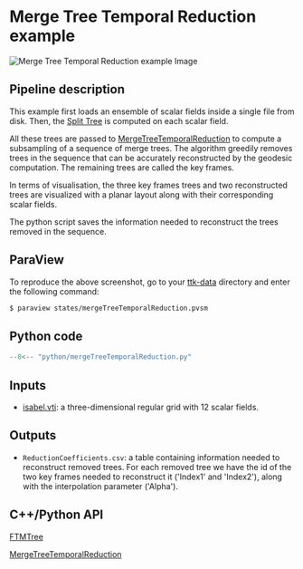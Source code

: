 # Merge Tree Temporal Reduction example

![Merge Tree Temporal Reduction example Image](https://topology-tool-kit.github.io/img/gallery/mergeTreeTemporalReduction.jpg)

## Pipeline description
This example first loads an ensemble of scalar fields inside a single file from disk.
Then, the [Split Tree](https://topology-tool-kit.github.io/doc/html/classttkFTMTree.html) is computed on each scalar field.

All these trees are passed to [MergeTreeTemporalReduction](https://topology-tool-kit.github.io/doc/html/classttkMergeTreeTemporalReduction.html) to compute a subsampling of a sequence of merge trees. The algorithm greedily removes trees in the sequence that can be accurately reconstructed by the geodesic computation. The remaining trees are called the key frames.

In terms of visualisation, the three key frames trees and two reconstructed trees are visualized with a planar layout along with their corresponding scalar fields.

The python script saves the information needed to reconstruct the trees removed in the sequence.

## ParaView
To reproduce the above screenshot, go to your [ttk-data](https://github.com/topology-tool-kit/ttk-data) directory and enter the following command:
``` bash
$ paraview states/mergeTreeTemporalReduction.pvsm
```

## Python code

``` python  linenums="1"
--8<-- "python/mergeTreeTemporalReduction.py"
```

## Inputs
- [isabel.vti](https://github.com/topology-tool-kit/ttk-data/raw/dev/isabel.vti): a three-dimensional regular grid with 12 scalar fields.

## Outputs
-  `ReductionCoefficients.csv`: a table containing information needed to reconstruct removed trees. For each removed tree we have the id of the two key frames needed to reconstruct it ('Index1' and 'Index2'), along with the interpolation parameter ('Alpha').


## C++/Python API
[FTMTree](https://topology-tool-kit.github.io/doc/html/classttkFTMTree.html)

[MergeTreeTemporalReduction](https://topology-tool-kit.github.io/doc/html/classttkMergeTreeTemporalReduction.html)

